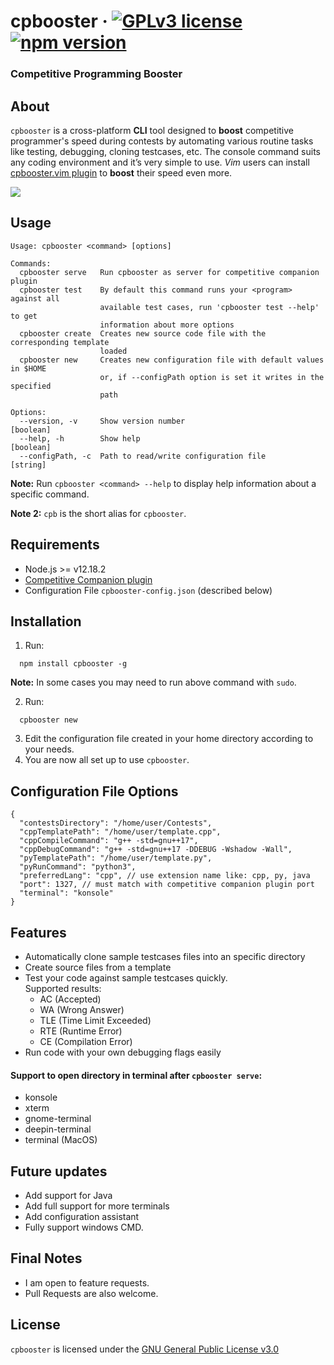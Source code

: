 # cpbooster &middot; [![GPLv3 license](https://img.shields.io/badge/License-GPLv3-blue.svg)](https://github.com/searleser97/cpbooster/blob/master/LICENSE) [![npm version](https://badge.fury.io/js/cpbooster.svg)](https://badge.fury.io/js/cpbooster)

### Competitive Programming Booster

## About

`cpbooster` is a cross-platform **CLI** tool designed to **boost** competitive programmer's speed during contests by automating various routine tasks like testing, debugging, cloning testcases, etc. The console command suits any coding environment and it’s very simple to use. _Vim_ users can install [cpbooster.vim plugin](https://github.com/searleser97/cpbooster.vim) to **boost** their speed even more.

<img src="https://searleser97.gitlab.io/competitive-programming-notes/cpbooster/cpbooster.gif"/>

## Usage

```
Usage: cpbooster <command> [options]

Commands:
  cpbooster serve   Run cpbooster as server for competitive companion plugin
  cpbooster test    By default this command runs your <program> against all
                    available test cases, run 'cpbooster test --help' to get
                    information about more options
  cpbooster create  Creates new source code file with the corresponding template
                    loaded
  cpbooster new     Creates new configuration file with default values in $HOME
                    or, if --configPath option is set it writes in the specified
                    path

Options:
  --version, -v     Show version number                                [boolean]
  --help, -h        Show help                                          [boolean]
  --configPath, -c  Path to read/write configuration file               [string]
```

**Note:** Run `cpbooster <command> --help` to display help information about a specific command.

**Note 2:** `cpb` is the short alias for `cpbooster`.

## Requirements

- Node.js >= v12.18.2
- [Competitive Companion plugin](https://github.com/jmerle/competitive-companion)
- Configuration File `cpbooster-config.json` (described below)

## Installation

1. Run:

```shell
  npm install cpbooster -g
```

**Note:** In some cases you may need to run above command with `sudo`.

2. Run:

```shell
  cpbooster new
```

3. Edit the configuration file created in your home directory according to your needs.
4. You are now all set up to use `cpbooster`.

## Configuration File Options

```jsonc
{
  "contestsDirectory": "/home/user/Contests",
  "cppTemplatePath": "/home/user/template.cpp",
  "cppCompileCommand": "g++ -std=gnu++17",
  "cppDebugCommand": "g++ -std=gnu++17 -DDEBUG -Wshadow -Wall",
  "pyTemplatePath": "/home/user/template.py",
  "pyRunCommand": "python3",
  "preferredLang": "cpp", // use extension name like: cpp, py, java
  "port": 1327, // must match with competitive companion plugin port
  "terminal": "konsole"
}
```

## Features

- Automatically clone sample testcases files into an specific directory
- Create source files from a template
- Test your code against sample testcases quickly.  
  Supported results:
  - AC (Accepted)
  - WA (Wrong Answer)
  - TLE (Time Limit Exceeded)
  - RTE (Runtime Error)
  - CE (Compilation Error)
- Run code with your own debugging flags easily

#### Support to open directory in terminal after `cpbooster serve`:

- konsole
- xterm
- gnome-terminal
- deepin-terminal
- terminal (MacOS)

## Future updates

- Add support for Java
- Add full support for more terminals
- Add configuration assistant
- Fully support windows CMD.

## Final Notes

- I am open to feature requests.
- Pull Requests are also welcome.

## License

`cpbooster` is licensed under the [GNU General Public License v3.0](https://github.com/searleser97/cpbooster/blob/master/LICENSE)

